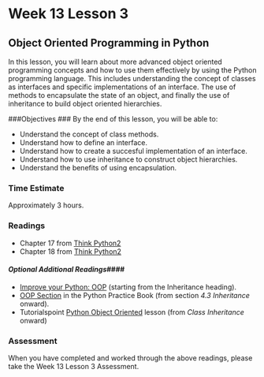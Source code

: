 # Week 13 Lesson 3 #
## Object Oriented Programming in Python ##

In this lesson, you will learn about more advanced object oriented
programming concepts and how to use them effectively by using the Python
programming language. This includes understanding the concept of classes
as interfaces and specific implementations of an interface. The use of
methods to encapsulate the state of an object, and finally the use of
inheritance to build object oriented hierarchies.


###Objectives ###
By the end of this lesson, you will be able to:

- Understand the concept of class methods.
- Understand how to define an interface.
- Understand how to create a succesful implementation of an interface.
- Understand how to use inheritance to construct object hierarchies.
- Understand the benefits of using encapsulation.

### Time Estimate ###

Approximately 3 hours.

### Readings ####

- Chapter 17 from [Think Python2](http://www.greenteapress.com/thinkpython2/html/thinkpython2018.html)
- Chapter 18 from [Think Python2](http://www.greenteapress.com/thinkpython2/html/thinkpython2019.html)

#### *Optional Additional Readings*####

- [Improve your Python: OOP](https://www.jeffknupp.com/blog/2014/06/18/improve-your-python-python-classes-and-object-oriented-programming/) (starting from the Inheritance heading).
- [OOP Section](http://anandology.com/python-practice-book/object_oriented_programming.html) in the Python Practice Book (from section _4.3 Inheritance_ onward).
- Tutorialspoint [Python Object Oriented](http://www.tutorialspoint.com/python/python_classes_objects.htm) lesson (from _Class Inheritance_ onward)

### Assessment ###

When you have completed and worked through the above readings, please take the Week 13 Lesson 3 Assessment.
